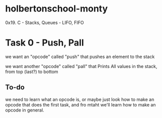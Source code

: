 # holbertonschool-monty
0x19. C - Stacks, Queues - LIFO, FIFO

# Task 0 - Push, Pall

we want an "opcode" called "push" that pushes an element to the stack

we want another "opcode" called "pall" that Prints All values in the stack, from top (last?) to bottom

## To-do

we need to learn what an opcode is, or maybe just look how to make an opcode that does the first task, and fro mtaht we'll learn how to make an opcode in general.
